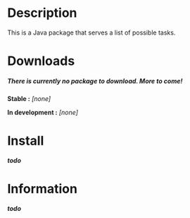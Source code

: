 # Description

This is a Java package that serves a list of possible tasks.

# Downloads

##### There is currently no package to download. More to come!

**Stable :** *[none]*

**In development :** *[none]*

# Install

**_todo_**

# Information

**_todo_**
